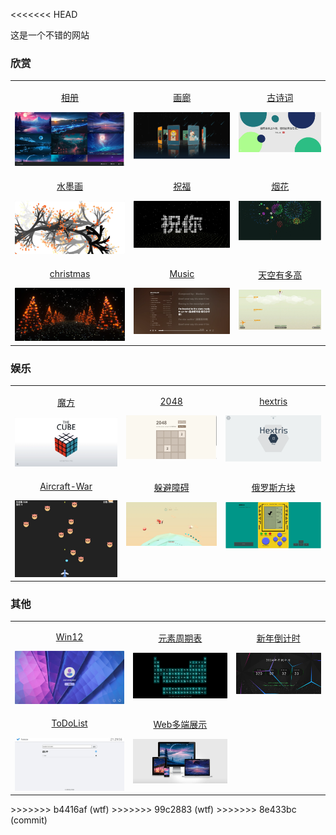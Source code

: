 <<<<<<< HEAD

这是一个不错的网站


### 欣赏

<table align="center">
    <!-- 第一行 -->
    <tr>
    <td valign="top">
        <a target="_blank" href="https://room.cmymoon.com/picture/index.html">
            <p align="center">相册</p>
            <img src="./yulan/1.webp"/>
        </a>
    </td>
    <td valign="top">
        <a target="_blank" href="https://room.cmymoon.com/gallery/gallery.html">
            <p align="center">画廊</p>
            <img src="./yulan/2.webp"/>
        </a>
    </td>
    <td valign="top">
        <a target="_blank" href="https://room.cmymoon.com/gushi.html">
            <p align="center">古诗词</p>
            <img src="./yulan/3.webp"/>
        </a>
    </td>
    </tr>
    <!-- 第二行 -->
    <tr>
    <td valign="top">
        <a target="_blank" href="https://room.cmymoon.com/shuimo.html">
            <p align="center">水墨画</p>
            <img src="./yulan/4.webp"/>
        </a>
    </td>
    <td valign="top">
        <a target="_blank" href="https://room.cmymoon.com/zhufu.html">
            <p align="center">祝福</p>
            <img src="./yulan/5.webp"/>
        </a>
    </td>
    <td valign="top">
        <a target="_blank" href="https://room.cmymoon.com/Firework_Simulator-main/index.html">
            <p align="center">烟花</p>
            <img src="./yulan/6.webp"/>
        </a>
    </td>
    </tr>
    <!-- 第三行 -->
    <tr>
    <td valign="top">
        <a target="_blank" href="https://room.cmymoon.com/christmas.html">
            <p align="center">christmas</p>
            <img src="./yulan/7.webp"/>
        </a>
    </td>
    <td valign="top">
        <a target="_blank" href="https://music.cmymoon.com/">
            <p align="center">Music</p>
            <img src="./yulan/8.webp"/>
        </a>
    </td>
    <td valign="top">
        <a target="_blank" href="https://room.cmymoon.com/sky/index.html">
            <p align="center">天空有多高</p>
            <img src="./yulan/9.webp"/>
        </a>
    </td>
    </tr>
</table>

### 娱乐

<table align="center">
    <!-- 第一行 -->
    <tr>
    <td valign="top">
        <a target="_blank" href="https://room.cmymoon.com/mofang.html">
            <p align="center">魔方</p>
            <img src="./yulan/YL-1.webp"/>
        </a>
    </td>
    <td valign="top">
        <a target="_blank" href="https://room.cmymoon.com/2048.html">
            <p align="center">2048</p>
            <img src="./yulan/YL-2.webp"/>
        </a>
    </td>
    <td valign="top">
        <a target="_blank" href="https://room.cmymoon.com/hextris.html">
            <p align="center">hextris</p>
            <img src="./yulan/YL-3.webp"/>
        </a>
    </td>
    </tr>
 <!-- 第二行 -->
    <tr>
    <td valign="top">
        <a target="_blank" href="https://room.cmymoon.com/Aircraft-war/index.html">
            <p align="center">Aircraft-War</p>
            <img src="./yulan/YL-4.webp"/>
        </a>
    </td>
    <td valign="top">
    <a target="_blank" href="https://room.cmymoon.com/Avoiding-obstacles.html">
    <p align="center">躲避障碍</p>
     <img src="./yulan/YL-5.webp"/>
        </a>
    </td>
    <td valign="top">
    <a target="_blank" href="https://room.cmymoon.com/tetris/index.html">
    <p align="center">俄罗斯方块</p>
     <img src="./yulan/YL-6.webp"/>
        </a>
    </td>
    </tr>
</table>

### 其他

<table align="center">
    <!-- 第一行 -->
    <tr>
    <td valign="top">
        <a target="_blank" href="https://room.cmymoon.com/win12-main/desktop.html">
            <p align="center">Win12</p>
            <img src="./yulan/else-1.webp"/>
        </a>
    </td>
    <td valign="top">
        <a target="_blank" href="https://room.cmymoon.com/yuansu.html">
            <p align="center">元素周期表</p>
            <img src="./yulan/else-2.webp"/>
        </a>
    </td>
    <td valign="top">
        <a target="_blank" href="https://room.cmymoon.com/xinnian.html">
            <p align="center">新年倒计时</p>
            <img src="./yulan/else-3.webp"/>
        </a>
    </td>
    </tr>
        <!-- 第二行 -->
    <tr>
    <td valign="top">
        <a target="_blank" href="https://room.cmymoon.com/TodoList/index.html">
            <p align="center">ToDoList</p>
            <img src="./yulan/else-4.webp"/>
        </a>
    </td>
    <td valign="top">
        <a target="_blank" href="https://room.cmymoon.com/web-multiterminal-preview/index.html">
            <p align="center">Web多端展示</p>
            <img src="./yulan/else-5.webp"/>
    </a>
    </td>
    </tr>
</table>
>>>>>>> b4416af (wtf)
>>>>>>> 99c2883 (wtf)
>>>>>>> 8e433bc (commit)
